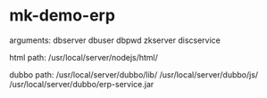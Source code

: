 # mk-demo-erp


arguments:
    dbserver
    dbuser
    dbpwd
    zkserver
    discservice 


html path:
    /usr/local/server/nodejs/html/

dubbo path:
    /usr/local/server/dubbo/lib/ 
    /usr/local/server/dubbo/js/ 
    /usr/local/server/dubbo/erp-service.jar




